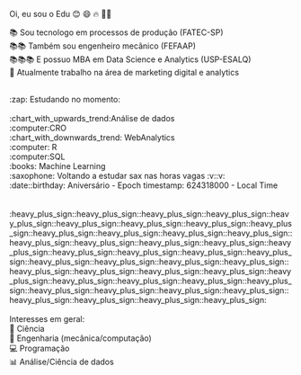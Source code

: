  Oi, eu sou o Edu :blush: :smile: :fire: ✊🏿
 
 :books: Sou tecnologo em processos de produção (FATEC-SP)<br/> 
 :books::books: Também sou engenheiro mecânico (FEFAAP)<br/> 
 :books::books::books: E possuo MBA em Data Science e Analytics (USP-ESALQ)<br/> 
 :office: Atualmente trabalho na área de marketing digital e analytics<br/> 
 
 <br/> 
 :zap: Estudando no momento: <br/> 
 <br/> 
 :chart_with_upwards_trend:Análise de dados<br/>  
:computer:CRO<br/>  
:chart_with_downwards_trend: WebAnalytics<br/>
 :computer: R<br/> 
 :computer:SQL <br/>
:books: Machine Learning <br/> 
 :saxophone: Voltando a estudar sax nas horas vagas :v::v:<br/>
 :date::birthday: Aniversário - Epoch timestamp: 624318000 - Local Time<br/>
 <br/> <br/> 
 :heavy_plus_sign::heavy_plus_sign::heavy_plus_sign::heavy_plus_sign::heavy_plus_sign::heavy_plus_sign::heavy_plus_sign::heavy_plus_sign::heavy_plus_sign::heavy_plus_sign::heavy_plus_sign::heavy_plus_sign::heavy_plus_sign::heavy_plus_sign::heavy_plus_sign::heavy_plus_sign::heavy_plus_sign::heavy_plus_sign::heavy_plus_sign::heavy_plus_sign::heavy_plus_sign::heavy_plus_sign::heavy_plus_sign::heavy_plus_sign::heavy_plus_sign::heavy_plus_sign::heavy_plus_sign::heavy_plus_sign::heavy_plus_sign::heavy_plus_sign::heavy_plus_sign::heavy_plus_sign::heavy_plus_sign::heavy_plus_sign::heavy_plus_sign::heavy_plus_sign::heavy_plus_sign::heavy_plus_sign::heavy_plus_sign::heavy_plus_sign::heavy_plus_sign::heavy_plus_sign::heavy_plus_sign:
<br/> <br/> 
Interesses em geral:<br/> 
🔬 Ciência<br/> 
📡 Engenharia (mecânica/computação)<br/> 
💻 Programação<br/> 
📊 Análise/Ciência de dados<br/> 



<!--
**DuhBenhur/DuhBenhur** is a ✨ _special_ ✨ repository because its `README.md` (this file) appears on your GitHub profile.

Here are some ideas to get you started:

- 🔭 I’m currently working on ...
- 🌱 I’m currently learning ...
- 👯 I’m looking to collaborate on ...
- 🤔 I’m looking for help with ...
- 💬 Ask me about ...
- 📫 How to reach me: ...
- 😄 Pronouns: ...
- ⚡ Fun fact: ...
-->
